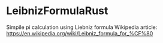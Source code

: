 # LeibnizFormulaRust
Simpile pi calculation using Liebniz formula
Wikipedia article: https://en.wikipedia.org/wiki/Leibniz_formula_for_%CF%80
